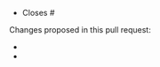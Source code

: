 <!---
This is a suggested pull request template for mri-nufft.
It's designed to capture information we've found to be useful in reviewing pull requests.

If there is other information that would be helpful to include, please don't hesitate to add it!

Please make sure your pull request also follows the
[contribution guidelines](https://github.com/mind-inria/mri-nufft/blob/master/CONTRIBUTING.md) that
will be enforced during the review process.
-->

<!-- Please indicate after the # which issue you're closing with this PR.
This is helpful for the maintainers AND will magically close the issue when this
pull request is merged!
If the PR closes multiple issues, includes "closes" before each one is listed.
https://help.github.com/articles/closing-issues-using-keywords -->
- Closes #

<!-- Please give a brief overview of what has changed in the PR.
If you're not sure what to write, consider it a note to the maintainers to indicate
what they should be looking for when they review the pull request. -->
Changes proposed in this pull request:

-
-
